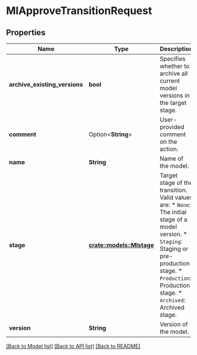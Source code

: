 # MlApproveTransitionRequest

## Properties

Name | Type | Description | Notes
------------ | ------------- | ------------- | -------------
**archive_existing_versions** | **bool** | Specifies whether to archive all current model versions in the target stage. | 
**comment** | Option<**String**> | User-provided comment on the action. | [optional]
**name** | **String** | Name of the model. | 
**stage** | [**crate::models::Mlstage**](Mlstage.md) | Target stage of the transition. Valid values are:  * `None`: The initial stage of a model version.  * `Staging`: Staging or pre-production stage.  * `Production`: Production stage.  * `Archived`: Archived stage. | 
**version** | **String** | Version of the model. | 

[[Back to Model list]](../README.md#documentation-for-models) [[Back to API list]](../README.md#documentation-for-api-endpoints) [[Back to README]](../README.md)


